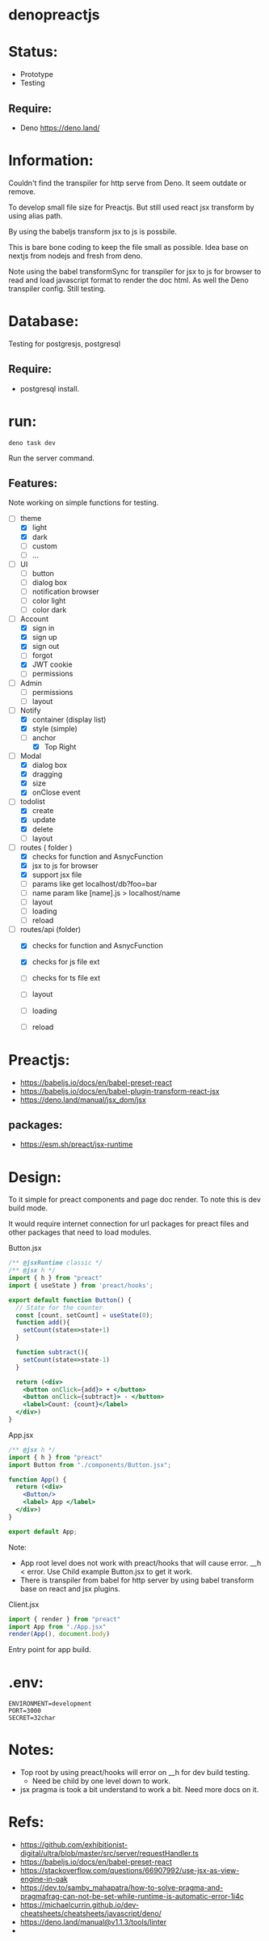 # denopreactjs

# Status:
- Prototype
- Testing

## Require:
- Deno https://deno.land/

# Information:
  Couldn't find the transpiler for http serve from Deno. It seem outdate or remove.

  To develop small file size for Preactjs. But still used react jsx transform by using alias path.
  
  By using the babeljs transform jsx to js is possbile.

  This is bare bone coding to keep the file small as possible. Idea base on nextjs from nodejs and fresh from deno.

  Note using the babel transformSync for transpiler for jsx to js for browser to read and load javascript format to render the doc html. As well the Deno transpiler config. Still testing.

# Database:
 Testing for postgresjs, postgresql

## Require:
- postgresql install.

# run:
```
deno task dev
```
Run the server command.

## Features:
  Note working on simple functions for testing.
- [ ] theme
  - [x] light
  - [x] dark
  - [ ] custom
  - [ ] ...

- [ ] UI
  - [ ] button
  - [ ] dialog box
  - [ ] notification browser
  - [ ] color light
  - [ ] color dark

- [ ] Account
  - [x] sign in 
  - [x] sign up 
  - [x] sign out 
  - [ ] forgot 
  - [x] JWT cookie
  - [ ] permissions 

- [ ] Admin
  - [ ] permissions 
  - [ ] layout

- [ ] Notify
  - [x] container (display list)
  - [x] style (simple)
  - [ ] anchor
    - [x] Top Right

- [ ] Modal
  - [x] dialog box
  - [x] dragging
  - [x] size
  - [x] onClose event

- [ ] todolist
  - [x] create
  - [x] update
  - [x] delete
  - [ ] layout

- [ ] routes ( folder )
  - [x] checks for function and AsnycFunction
  - [x] jsx to js for browser
  - [x] support jsx file
  - [ ] params like get localhost/db?foo=bar
  - [ ] name param like [name].js > localhost/name
  - [ ] layout
  - [ ] loading
  - [ ] reload

- [ ] routes/api (folder)
  - [x] checks for function and AsnycFunction
  - [x] checks for js file ext
  - [ ] checks for ts file ext
  - [ ] layout
  - [ ] loading
  - [ ] reload


# Preactjs:
- https://babeljs.io/docs/en/babel-preset-react
- https://babeljs.io/docs/en/babel-plugin-transform-react-jsx
- https://deno.land/manual/jsx_dom/jsx

## packages:
- https://esm.sh/preact/jsx-runtime


# Design:
  To it simple for preact components and page doc render. To note this is dev build mode.

  It would require internet connection for url packages for preact files and other packages that need to load modules.

Button.jsx
```jsx
/** @jsxRuntime classic */
/** @jsx h */
import { h } from "preact"
import { useState } from 'preact/hooks';

export default function Button() {
  // State for the counter
  const [count, setCount] = useState(0);
  function add(){
    setCount(state=>state+1)
  }

  function subtract(){
    setCount(state=>state-1)
  }

  return (<div>
    <button onClick={add}> + </button>
    <button onClick={subtract}> - </button>
    <label>Count: {count}</label>
  </div>)
}

```
App.jsx
```jsx
/** @jsx h */
import { h } from "preact"
import Button from "./components/Button.jsx";

function App() {
  return (<div>
    <Button/>
    <label> App </label>
  </div>)
}

export default App;
```
Note: 
- App root level does not work with preact/hooks that will cause error. __h < error. Use Child example Button.jsx to get it work.
- There is transpiler from babel for http server by using babel transform base on react and jsx plugins.

Client.jsx
```jsx
import { render } from "preact"
import App from "./App.jsx"
render(App(), document.body)
```
Entry point for app build.

# .env:

```
ENVIRONMENT=development
PORT=3000
SECRET=32char
```

# Notes:
- Top root by using preact/hooks will error on __h for dev build testing.
  - Need be child by one level down to work.
- jsx pragma is took a bit understand to work a bit. Need more docs on it.

# Refs:
- https://github.com/exhibitionist-digital/ultra/blob/master/src/server/requestHandler.ts
- https://babeljs.io/docs/en/babel-preset-react
- https://stackoverflow.com/questions/66907992/use-jsx-as-view-engine-in-oak
- https://dev.to/samby_mahapatra/how-to-solve-pragma-and-pragmafrag-can-not-be-set-while-runtime-is-automatic-error-1i4c
- https://michaelcurrin.github.io/dev-cheatsheets/cheatsheets/javascript/deno/
- https://deno.land/manual@v1.1.3/tools/linter
- 